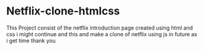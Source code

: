 # Netflix-clone-htmlcss
This Project consist of the netflix introduction page created using html and css i might continue and this and make a clone of netflix using js in future as i get time thank you
